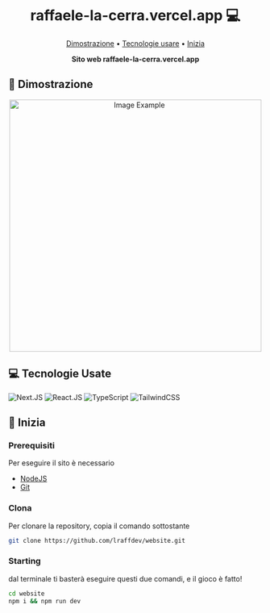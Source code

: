 

<h1 align="center" style="font-weight: bold;">raffaele-la-cerra.vercel.app 💻</h1>

<p align="center">
 <a href='#dimostrazione'>Dimostrazione</a> •
 <a href="#tecnologie">Tecnologie usare</a> •
 <a href="#inizia">Inizia</a>
</p>

<p align="center">
    <b>Sito web raffaele-la-cerra.vercel.app</b>
</p>


<h2 id="dimostrazione">🎨 Dimostrazione</h2>

<p align="center">
    <img src="./public/dimostrazione.gif" alt="Image Example" width="500px">
</p>

<h2 id="tecnologie">💻 Tecnologie Usate</h2>

 ![Next.JS](https://skillicons.dev/icons?i=nextjs)
 ![React.JS](https://skillicons.dev/icons?i=react)
 ![TypeScript](https://skillicons.dev/icons?i=ts)
 ![TailwindCSS](https://skillicons.dev/icons?i=tailwind)

<h2 id="inizia">🚀 Inizia</h2>

<h3>Prerequisiti</h3>

Per eseguire il sito è necessario

- [NodeJS](https://nodejs.org/en/)
- [Git](https://git-scm.com/downloads)

<h3>Clona</h3>

Per clonare la repository, copia il comando sottostante

```bash
git clone https://github.com/lraffdev/website.git
```

<h3>Starting</h3>

dal terminale ti basterà eseguire questi due comandi, e il gioco è fatto!

```bash
cd website
npm i && npm run dev
```
